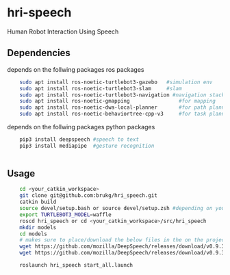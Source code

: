 # hri-speech

Human Robot Interaction Using Speech

## Dependencies

depends on the follwing packages ros packages

```bash
    sudo apt install ros-noetic-turtlebot3-gazebo   #simulation env
    sudo apt install ros-noetic-turtlebot3-slam     #slam
    sudo apt install ros-noetic-turtlebot3-navigation #navigation stack
    sudo apt install ros-noetic-gmapping                #for mapping
    sudo apt install ros-noetic-dwa-local-planner       #for path planning
    sudo apt install ros-noetic-behaviortree-cpp-v3     #for task planning

```

depends on the follwing packages python packages

```bash
    pip3 install deepspeech #speech to text
    pip3 install mediapipe  #gesture recognition
    

```

## Usage

```bash
    cd <your_catkin_workspace>
    git clone git@github.com:brukg/hri_speech.git
    catkin build
    source devel/setup.bash or source devel/setup.zsh #depending on your shell
    export TURTLEBOT3_MODEL=waffle
    roscd hri_speech or cd <your_catkin_workspace>/src/hri_speech
    mkdir models
    cd models
    # makes sure to place/download the below files in the on the projects models directory
    wget https://github.com/mozilla/DeepSpeech/releases/download/v0.9.3/deepspeech-0.9.3-models.pbmm
    wget https://github.com/mozilla/DeepSpeech/releases/download/v0.9.3/deepspeech-0.9.3-models.scorer

    roslaunch hri_speech start_all.launch
```
